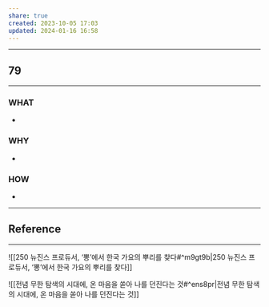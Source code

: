 ```yaml
---
share: true
created: 2023-10-05 17:03
updated: 2024-01-16 16:58
---
```


---
## 79
---
### WHAT
- 
### WHY
- 
### HOW
- 
---


## Reference
---
![[250  뉴진스 프로듀서, ‘뽕’에서 한국 가요의 뿌리를 찾다#^m9gt9b|250  뉴진스 프로듀서, ‘뽕’에서 한국 가요의 뿌리를 찾다]]

![[전념  무한 탐색의 시대에, 온 마음을 쏟아 나를 던진다는 것#^ens8pr|전념  무한 탐색의 시대에, 온 마음을 쏟아 나를 던진다는 것]]